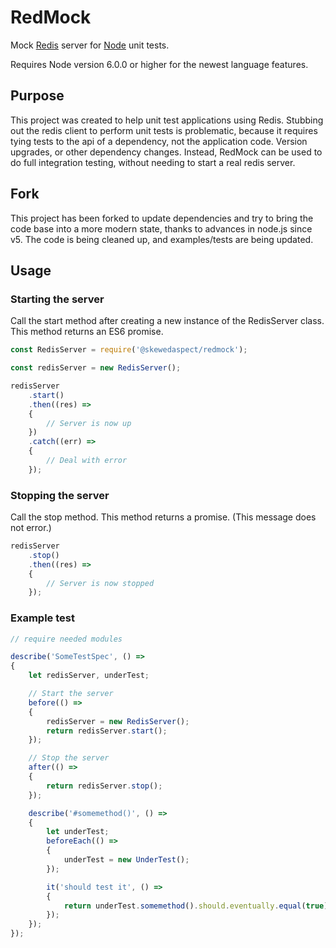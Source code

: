 # RedMock

Mock [Redis](http://redis.io) server for [Node](https://nodejs.org) unit tests.

Requires Node version 6.0.0 or higher for the newest language features.

## Purpose

This project was created to help unit test applications using Redis. Stubbing out the redis client to perform unit tests is problematic, because it requires tying tests to the api of a dependency, not the application code. Version upgrades, or other dependency changes. Instead, RedMock can be used to do full integration testing, without needing to start a real redis server.

## Fork

This project has been forked to update dependencies and try to bring the code base into a more modern state, thanks to advances in node.js since v5. The code is being cleaned up, and examples/tests are being updated.

## Usage

### Starting the server

Call the start method after creating a new instance of the RedisServer class. This method returns an ES6 promise.

```javascript
const RedisServer = require('@skewedaspect/redmock');

const redisServer = new RedisServer();

redisServer
    .start()
    .then((res) =>
    {
        // Server is now up
    })
    .catch((err) =>
    {
        // Deal with error
    });
```

### Stopping the server

Call the stop method. This method returns a promise. (This message does not error.)

```javascript
redisServer
    .stop()
    .then((res) =>
    {
        // Server is now stopped
    });
```

### Example test

```javascript
// require needed modules

describe('SomeTestSpec', () =>
{
    let redisServer, underTest;

    // Start the server
    before(() =>
    {
        redisServer = new RedisServer();
        return redisServer.start();
    });

    // Stop the server
    after(() =>
    {
        return redisServer.stop();
    });

    describe('#somemethod()', () =>
    {
        let underTest;
        beforeEach(() => 
        {
            underTest = new UnderTest();
        });

        it('should test it', () =>
        {
            return underTest.somemethod().should.eventually.equal(true);
        });
    });
});
```
